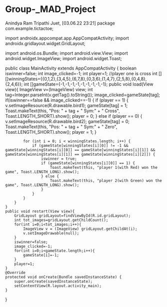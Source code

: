 # Group-_MAD_Project
Anindya Ram Tripathi Juet, [03.06.22 23:21]
package com.example.tictactoe;

import androidx.appcompat.app.AppCompatActivity;
import androidx.gridlayout.widget.GridLayout;

import android.os.Bundle;
import android.view.View;
import android.widget.ImageView;
import android.widget.Toast;

public class MainActivity extends AppCompatActivity {
    boolean iswinner=false;
    int image_clicked=-1;
    int player=1;  //player one is cross
    int [][]winningStates={{0,1,2},{3,4,5},{6,7,8},{0,3,6},{1,4,7},{2,5,8},{0,4,8},{2,4,6}};
    int []gameState={-1,-1,-1,-1,-1,-1,-1,-1,-1};
    public void load(View view){
        ImageView v=(ImageView) view;
        int tag=Integer.parseInt(v.getTag().toString());
        image_clicked=gameState[tag];
        if(iswinner==false && image_clicked==-1) {
            if (player == 1) {
                v.setImageResource(R.drawable.bird1);
                gameState[tag] = 1;
                Toast.makeText(this, "Pos: " + tag + "   Sym:" + " Cross", Toast.LENGTH_SHORT).show();
                player = 0;
            } else if (player == 0) {
                v.setImageResource(R.drawable.bird2);
                gameState[tag] = 0;
                Toast.makeText(this, "Pos: " + tag + "   Sym:" + " Zero", Toast.LENGTH_SHORT).show();
                player = 1;
            }

            for (int i = 0; i < winningStates.length; i++) {
                if (gameState[winningStates[i][0]] != -1 && gameState[winningStates[i][0]] == gameState[winningStates[i][1]] && gameState[winningStates[i][1]] == gameState[winningStates[i][2]]) {
                    iswinner = true;
                    if (gameState[winningStates[i][0]] == 1) {
                        Toast.makeText(this, "player 1(with Red) won the game", Toast.LENGTH_LONG).show();
                    } else {
                        Toast.makeText(this, "player 2(with Green) won the game", Toast.LENGTH_LONG).show();
                    }
                }
            }
        }
    }
    public void restart(View view){
        GridLayout gridLayout=findViewById(R.id.gridLayout);
        int tot_images=gridLayout.getChildCount();
        for(int i=0;i<tot_images;i++){
            ImageView v = (ImageView) gridLayout.getChildAt(i);
            v.setImageDrawable(null);
        }
        iswinner=false;
        image_clicked=-1;
        for(int i=0;i<gameState.length;i++){
            gameState[i]=-1;
        }
        player=1;
    }
    @Override
    protected void onCreate(Bundle savedInstanceState) {
        super.onCreate(savedInstanceState);
        setContentView(R.layout.activity_main);
    }
}
